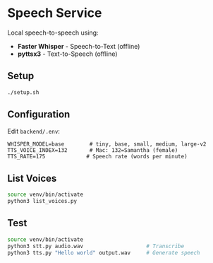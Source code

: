 # Speech Service

Local speech-to-speech using:
- **Faster Whisper** - Speech-to-Text (offline)
- **pyttsx3** - Text-to-Speech (offline)

## Setup

```bash
./setup.sh
```

## Configuration

Edit `backend/.env`:
```env
WHISPER_MODEL=base        # tiny, base, small, medium, large-v2
TTS_VOICE_INDEX=132       # Mac: 132=Samantha (female)
TTS_RATE=175             # Speech rate (words per minute)
```

## List Voices

```bash
source venv/bin/activate
python3 list_voices.py
```

## Test

```bash
source venv/bin/activate
python3 stt.py audio.wav                    # Transcribe
python3 tts.py "Hello world" output.wav     # Generate speech
```

